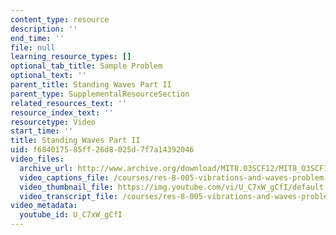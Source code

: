 ```yaml
---
content_type: resource
description: ''
end_time: ''
file: null
learning_resource_types: []
optional_tab_title: Sample Problem
optional_text: ''
parent_title: Standing Waves Part II
parent_type: SupplementalResourceSection
related_resources_text: ''
resource_index_text: ''
resourcetype: Video
start_time: ''
title: Standing Waves Part II
uid: f6840175-85ff-26d8-025d-7f7a14392046
video_files:
  archive_url: http://www.archive.org/download/MIT8.03SCF12/MIT8_03SCF12_ses07_300k.mp4
  video_captions_file: /courses/res-8-005-vibrations-and-waves-problem-solving-fall-2012/d5c73e0449fb5ebaa0a15e09320995f3_U_C7xW_gCfI.vtt
  video_thumbnail_file: https://img.youtube.com/vi/U_C7xW_gCfI/default.jpg
  video_transcript_file: /courses/res-8-005-vibrations-and-waves-problem-solving-fall-2012/9a561fb612d662e5a7d8981927adbd42_U_C7xW_gCfI.pdf
video_metadata:
  youtube_id: U_C7xW_gCfI
---
```


